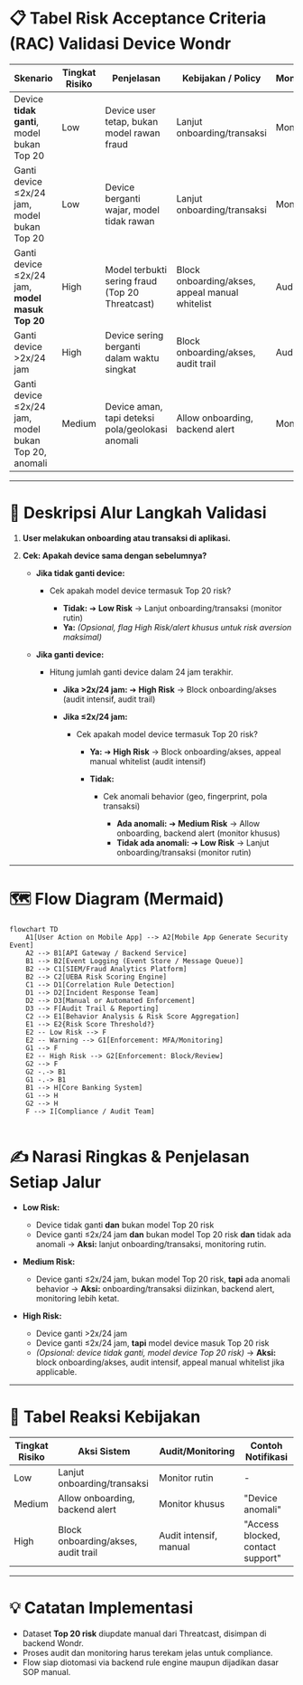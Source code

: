 # 📋 **Tabel Risk Acceptance Criteria (RAC) Validasi Device Wondr**

| Skenario                                             | Tingkat Risiko | Penjelasan                                       | Kebijakan / Policy                              | Monitoring/Audit |
| ---------------------------------------------------- | -------------- | ------------------------------------------------ | ----------------------------------------------- | ---------------- |
| Device **tidak ganti**, model bukan Top 20           | Low            | Device user tetap, bukan model rawan fraud       | Lanjut onboarding/transaksi                     | Monitor rutin    |
| Ganti device ≤2x/24 jam, model bukan Top 20          | Low            | Device berganti wajar, model tidak rawan         | Lanjut onboarding/transaksi                     | Monitor rutin    |
| Ganti device ≤2x/24 jam, **model masuk Top 20**      | High           | Model terbukti sering fraud (Top 20 Threatcast)  | Block onboarding/akses, appeal manual whitelist | Audit intensif   |
| Ganti device >2x/24 jam                              | High           | Device sering berganti dalam waktu singkat       | Block onboarding/akses, audit trail             | Audit intensif   |
| Ganti device ≤2x/24 jam, model bukan Top 20, anomali | Medium         | Device aman, tapi deteksi pola/geolokasi anomali | Allow onboarding, backend alert                 | Monitor khusus   |

---

# 🔄 **Deskripsi Alur Langkah Validasi**

1. **User melakukan onboarding atau transaksi di aplikasi.**
2. **Cek: Apakah device sama dengan sebelumnya?**

   * **Jika tidak ganti device:**

     * Cek apakah model device termasuk Top 20 risk?

       * **Tidak:**
         ➔ **Low Risk** → Lanjut onboarding/transaksi (monitor rutin)
       * **Ya:**
         *(Opsional, flag High Risk/alert khusus untuk risk aversion maksimal)*
   * **Jika ganti device:**

     * Hitung jumlah ganti device dalam 24 jam terakhir.

       * **Jika >2x/24 jam:**
         ➔ **High Risk** → Block onboarding/akses (audit intensif, audit trail)
       * **Jika ≤2x/24 jam:**

         * Cek apakah model device termasuk Top 20 risk?

           * **Ya:**
             ➔ **High Risk** → Block onboarding/akses, appeal manual whitelist (audit intensif)
           * **Tidak:**

             * Cek anomali behavior (geo, fingerprint, pola transaksi)

               * **Ada anomali:**
                 ➔ **Medium Risk** → Allow onboarding, backend alert (monitor khusus)
               * **Tidak ada anomali:**
                 ➔ **Low Risk** → Lanjut onboarding/transaksi (monitor rutin)

---

# 🗺️ **Flow Diagram (Mermaid)**

```mermaid
flowchart TD
    A1[User Action on Mobile App] --> A2[Mobile App Generate Security Event]
    A2 --> B1[API Gateway / Backend Service]
    B1 --> B2[Event Logging (Event Store / Message Queue)]
    B2 --> C1[SIEM/Fraud Analytics Platform]
    B2 --> C2[UEBA Risk Scoring Engine]
    C1 --> D1[Correlation Rule Detection]
    D1 --> D2[Incident Response Team]
    D2 --> D3[Manual or Automated Enforcement]
    D3 --> F[Audit Trail & Reporting]
    C2 --> E1[Behavior Analysis & Risk Score Aggregation]
    E1 --> E2{Risk Score Threshold?}
    E2 -- Low Risk --> F
    E2 -- Warning --> G1[Enforcement: MFA/Monitoring]
    G1 --> F
    E2 -- High Risk --> G2[Enforcement: Block/Review]
    G2 --> F
    G2 -.-> B1
    G1 -.-> B1
    B1 --> H[Core Banking System]
    G1 --> H
    G2 --> H
    F --> I[Compliance / Audit Team]


```

# ✍️ **Narasi Ringkas & Penjelasan Setiap Jalur**

* **Low Risk:**

  * Device tidak ganti **dan** bukan model Top 20 risk
  * Device ganti ≤2x/24 jam **dan** bukan model Top 20 risk **dan** tidak ada anomali
    → **Aksi:** lanjut onboarding/transaksi, monitoring rutin.

* **Medium Risk:**

  * Device ganti ≤2x/24 jam, bukan model Top 20 risk, **tapi** ada anomali behavior
    → **Aksi:** onboarding/transaksi diizinkan, backend alert, monitoring lebih ketat.

* **High Risk:**

  * Device ganti >2x/24 jam
  * Device ganti ≤2x/24 jam, **tapi** model device masuk Top 20 risk
  * *(Opsional: device tidak ganti, model device Top 20 risk)*
    → **Aksi:** block onboarding/akses, audit intensif, appeal manual whitelist jika applicable.

---

# 🚦 **Tabel Reaksi Kebijakan**

| Tingkat Risiko | Aksi Sistem                         | Audit/Monitoring       | Contoh Notifikasi                 |
| -------------- | ----------------------------------- | ---------------------- | --------------------------------- |
| Low            | Lanjut onboarding/transaksi         | Monitor rutin          | -                                 |
| Medium         | Allow onboarding, backend alert     | Monitor khusus         | "Device anomali"                  |
| High           | Block onboarding/akses, audit trail | Audit intensif, manual | "Access blocked, contact support" |

---

# 💡 **Catatan Implementasi**

* Dataset **Top 20 risk** diupdate manual dari Threatcast, disimpan di backend Wondr.
* Proses audit dan monitoring harus terekam jelas untuk compliance.
* Flow siap diotomasi via backend rule engine maupun dijadikan dasar SOP manual.

